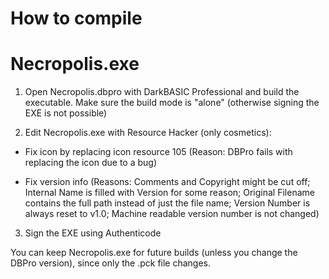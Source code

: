 
# How to compile

# Necropolis.exe

1. Open Necropolis.dbpro with DarkBASIC Professional and build the executable. Make sure the build mode is "alone" (otherwise signing the EXE is not possible)

2. Edit Necropolis.exe with Resource Hacker (only cosmetics):

- Fix icon by replacing icon resource 105 (Reason: DBPro fails with replacing the icon due to a bug)

- Fix version info (Reasons: Comments and Copyright might be cut off; Internal Name is filled with Version for some reason; Original Filename contains the full path instead of just the file name; Version Number is always reset to v1.0; Machine readable version number is not changed)

3. Sign the EXE using Authenticode

You can keep Necropolis.exe for future builds (unless you change the DBPro version), since only the .pck file changes.
